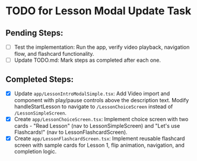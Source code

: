 # TODO for Lesson Modal Update Task

## Pending Steps:
- [ ] Test the implementation: Run the app, verify video playback, navigation flow, and flashcard functionality.
- [ ] Update TODO.md: Mark steps as completed after each one.

## Completed Steps:
- [x] Update `app/LessonIntroModalSimple.tsx`: Add Video import and component with play/pause controls above the description text. Modify handleStartLesson to navigate to `/LessonChoiceScreen` instead of `/LessonSimpleScreen`.
- [x] Create `app/LessonChoiceScreen.tsx`: Implement choice screen with two cards - "Read Lesson" (nav to LessonSimpleScreen) and "Let's use Flashcards!" (nav to LessonFlashcardScreen).
- [x] Create `app/LessonFlashcardScreen.tsx`: Implement reusable flashcard screen with sample cards for Lesson 1, flip animation, navigation, and completion logic.
